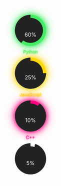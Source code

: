 
<style>
  .progress-container {
    display: flex;
    justify-content: center;
    gap: 20px;
    flex-wrap: wrap;
    margin: 20px;
  }
  .neon-progress {
    display: flex;
    flex-direction: column;
    align-items: center;
    position: relative;
    margin: 10px;
  }
  .circle {
    --size: 100px;
    --bg: #222;
    width: var(--size);
    height: var(--size);
    border-radius: 50%;
    background: conic-gradient(var(--color) calc(var(--value) * 1%), var(--bg) 0);
    position: relative;
    box-shadow: 0 0 15px var(--color), 0 0 30px var(--color);
  }
  .circle::before {
    content: "";
    position: absolute;
    width: 80%;
    height: 80%;
    background: var(--bg);
    border-radius: 50%;
    top: 10%;
    left: 10%;
  }
  .percentage {
    font-size: 1.2em;
    color: #fff;
    position: absolute;
    top: 50%;
    left: 50%;
    transform: translate(-50%, -50%);
    z-index: 1;
  }
  .label {
    margin-top: 10px;
    color: var(--color);
    font-size: 1em;
    text-shadow: 0 0 5px var(--color), 0 0 10px var(--color);
  }
</style>

<div class="neon-progress" style="--value: 60; --color: #43ec63;">
<div class="circle"></div>
<div class="label">Python</div>
<div class="percentage">60%</div>
</div>

<div class="neon-progress" style="--value: 25; --color: #ffd700;">
<div class="circle"></div>
<div class="label">JavaScript</div>
<div class="percentage">25%</div>
</div>

<div class="neon-progress" style="--value: 10; --color: #ff007f;">
<div class="circle"></div>
<div class="label">C++</div>
<div class="percentage">10%</div>
</div>

<div class="neon-progress" style="--value: 5; --color: #ffffff;">
<div class="circle"></div>
<div class="label">Other</div>
<div class="percentage">5%</div>
</div>